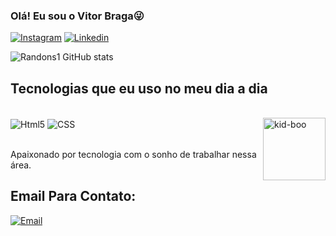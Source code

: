 

### Olá! Eu sou o Vitor Braga😜 

[![Instagram](https://img.shields.io/badge/Instagram-E4405F?style=for-the-badge&logo=instagram&logoColor=white)](https://www.instagram.com/vitor.mb_/)
[![Linkedin](https://img.shields.io/badge/LinkedIn-0077B5?style=for-the-badge&logo=linkedin&logoColor=white)](https://www.linkedin.com/in/vitor-braga-8a626a2bb/)

![Randons1 GitHub stats](https://github-readme-stats.vercel.app/api?username=Randons1&show_icons=true&theme=radical)

<!-- Usar quando eu tiver portifólio
![Top Langs](https://github-readme-stats.vercel.app/api/top-langs/?username=Randons1&langs_count=8) !-->

## Tecnologias que eu uso no meu dia a dia

<div style="display: inline_block"> <br>
<img align="center" alt="Html5" src="https://img.shields.io/badge/HTML5-E34F26?style=for-the-badge&logo=html5&logoColor=white ">
<img align="center" alt="CSS" src="https://img.shields.io/badge/CSS3-1572B6?style=for-the-badge&logo=css3&logoColor=white"
>
<img align="right" alt="kid-boo" src="https://github.com/Randons1/Randons1/assets/167344807/4329b7c3-d56f-443a-91a1-f5df28480ce1" width="100px">
 
</div> <br>

Apaixonado por tecnologia com o sonho de trabalhar nessa área.

## Email Para Contato:
[![Email](https://img.shields.io/badge/Gmail-D14836?style=for-the-badge&logo=gmail&logoColor=white
)](mailto:pegasusvh@gmail.com)




